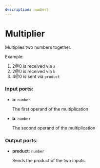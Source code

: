 ```yaml
---
description: number]
---
```


# Multiplier

Multiplies two numbers together.

Example:

1. 2@0 is received via `a`
2. 2@0 is received via `b`
3. 4@0 is sent via `product`

### Input ports:

* __a__: `number`

    The first operand of the multiplication


* __b__: `number`

    The second operand of the multiplication

### Output ports:

* __product__: `number`

    Sends the product of the two inputs.

